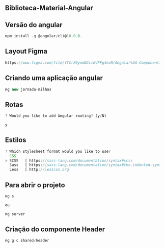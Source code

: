 ## Biblioteca-Material-Angular

## Versão do angular

```js
npm install -g @angular/cli@16.0.0.
```

## Layout Figma

```js
https://www.figma.com/file/YTCrX6ynmN2iieVFFg4eoN/Angular%3A-Componentiza%C3%A7%C3%A3o-e-Design-com-Angular-Material-%7C-Jornada-Milhas---Gilberto-Gon%C3%A7alves?node-id=0%3A1&mode=dev
```

## Criando uma aplicação angular

```js
ng new jornada-milhas
```
## Rotas

```js
? Would you like to add Angular routing? (y/N) 

y
```
## Estilos 

```js
? Which stylesheet format would you like to use?
  CSS
> SCSS   [ https://sass-lang.com/documentation/syntax#scss                ] 
  Sass   [ https://sass-lang.com/documentation/syntax#the-indented-syntax ] 
  Less   [ http://lesscss.org    
```

## Para abrir o projeto

```js
ng s 

ou 

ng server
```

## Criação do componente Header

```js
ng g c shared/header
```

